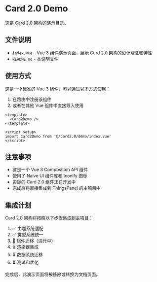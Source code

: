 # Card 2.0 Demo

这是 Card 2.0 架构的演示目录。

## 文件说明

- `index.vue` - Vue 3 组件演示页面，展示 Card 2.0 架构的设计理念和特性
- `README.md` - 本说明文件

## 使用方式

这是一个标准的 Vue 3 组件，可以通过以下方式使用：

1. 在路由中注册该组件
2. 或者在其他 Vue 组件中直接导入使用

```vue
<template>
  <Card2Demo />
</template>

<script setup>
import Card2Demo from '@/card2.0/demo/index.vue'
</script>
```

## 注意事项

- 这是一个 Vue 3 Composition API 组件
- 使用了 Naive UI 组件库和 Iconify 图标
- 实际的 Card 2.0 组件正在开发中
- 完成后将直接集成到 ThingsPanel 的主项目中

## 集成计划

Card 2.0 架构将按照以下步骤集成到主项目：

1. ✅ 主题系统适配
2. ✅ 类型系统统一
3. 🔄 组件迁移（进行中）
4. ⏳ 渲染器集成
5. ⏳ 数据系统迁移
6. ⏳ 测试和优化

完成后，此演示页面将被移除或转换为文档页面。